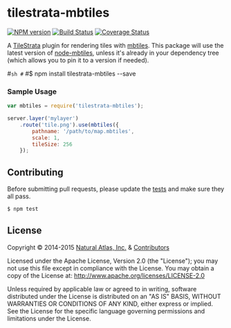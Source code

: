 # tilestrata-mbtiles
[![NPM version](http://img.shields.io/npm/v/tilestrata-mapnik.svg?style=flat)](https://www.npmjs.org/package/tilestrata-mapnik)
[![Build Status](https://travis-ci.org/naturalatlas/tilestrata-mapnik.svg)](https://travis-ci.org/naturalatlas/tilestrata-mapnik)
[![Coverage Status](http://img.shields.io/coveralls/naturalatlas/tilestrata-mapnik/master.svg?style=flat)](https://coveralls.io/r/naturalatlas/tilestrata-mapnik)

A [TileStrata](https://github.com/naturalatlas/tilestrata) plugin for rendering tiles with [mbtiles](http://mapbox.com/). This package will use the latest version of [node-mbtiles](https://github.com/mapbox/node-mbtiles), unless it's already in your dependency tree (which allows you to pin it to a version if needed).

#```sh
#```
#$ npm install tilestrata-mbtiles --save


### Sample Usage

```js
var mbtiles = require('tilestrata-mbtiles');

server.layer('mylayer')
    .route('tile.png').use(mbtiles({
        pathname: '/path/to/map.mbtiles',
        scale: 1,
        tileSize: 256
    });
```

## Contributing

Before submitting pull requests, please update the [tests](test) and make sure they all pass.

```sh
$ npm test
```

## License

Copyright &copy; 2014-2015 [Natural Atlas, Inc.](https://github.com/naturalatlas) & [Contributors](https://github.com/naturalatlas/tilestrata-mapnik/graphs/contributors)

Licensed under the Apache License, Version 2.0 (the "License"); you may not use this file except in compliance with the License. You may obtain a copy of the License at: http://www.apache.org/licenses/LICENSE-2.0

Unless required by applicable law or agreed to in writing, software distributed under the License is distributed on an "AS IS" BASIS, WITHOUT WARRANTIES OR CONDITIONS OF ANY KIND, either express or implied. See the License for the specific language governing permissions and limitations under the License.
